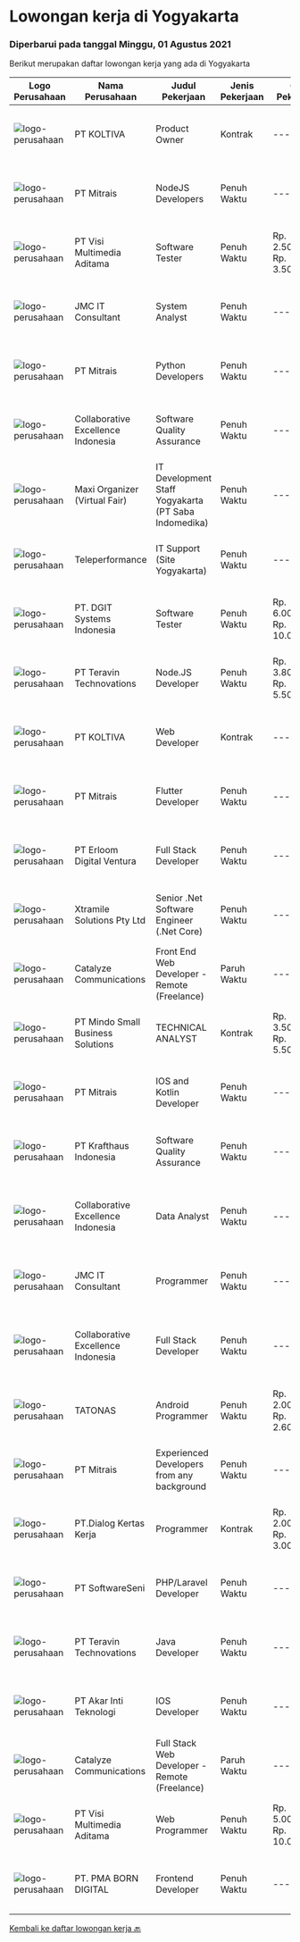 
  # Lowongan kerja di Yogyakarta

  ### Diperbarui pada tanggal Minggu, 01 Agustus 2021

  Berikut merupakan daftar lowongan kerja yang ada di Yogyakarta

  |Logo Perusahaan | Nama Perusahaan | Judul Pekerjaan | Jenis Pekerjaan | Gaji Pekerjaan | Lokasi | Deskripsi | Tanggal diunggah | Pranala |
  | -------------- | --------------- | --------------- | --------- | --------- | -------------- | ------- | ----------- | ----------- |
  |![logo-perusahaan](https://image-service-cdn.seek.com.au/c722a803b1d921d6d97b57b4df8a14b7a3bb09c5/ee4dce1061f3f616224767ad58cb2fc751b8d2dc)|PT KOLTIVA|Product Owner|Kontrak|---|Yogyakarta|Responsibilities:Product Owner responsibility is to ensures their products offer optimal value to potential customers. Interface with customers,...|Sabtu, 31 Juli 2021|https://www.jobstreet.co.id/id/job/product-owner-3582719?token=0~26780f4d-a86c-49e8-b684-ace12ac94381&sectionRank=1&jobId=jobstreet-id-job-3582719|
|![logo-perusahaan](https://image-service-cdn.seek.com.au/969b0c47f133a1e0155056a5d964c63953dd6304/ee4dce1061f3f616224767ad58cb2fc751b8d2dc)|PT Mitrais|NodeJS Developers|Penuh Waktu|---|Bali|Build your Career with Mitrais! We're urgently looking for experienced NodeJS Developers to be part of our team for an immediate start.Our client is a...|Sabtu, 31 Juli 2021|https://www.jobstreet.co.id/id/job/nodejs-developers-3579307?token=0~26780f4d-a86c-49e8-b684-ace12ac94381&sectionRank=2&jobId=jobstreet-id-job-3579307|
|![logo-perusahaan](https://image-service-cdn.seek.com.au/b8528c389ba1b59ec14f571684d5a518b5b2a7b1/ee4dce1061f3f616224767ad58cb2fc751b8d2dc)|PT Visi Multimedia Aditama|Software Tester|Penuh Waktu|Rp. 2.500.000-Rp. 3.500.000|Jawa Tengah|Responsibilities : Use and test software to identify and eliminate bugs in applications. Performe specific tests, examines all aspects of a product...|Sabtu, 31 Juli 2021|https://www.jobstreet.co.id/id/job/software-tester-3582532?token=0~26780f4d-a86c-49e8-b684-ace12ac94381&sectionRank=3&jobId=jobstreet-id-job-3582532|
|![logo-perusahaan](https://image-service-cdn.seek.com.au/a2204a6f248fedfcfbb4d393e68e7d11a2931c9a/ee4dce1061f3f616224767ad58cb2fc751b8d2dc)|JMC IT Consultant|System Analyst|Penuh Waktu|---|Bantul|Greetings!We are growing IT Consultant that focused on E-Gov industry. Within 12 years, we are already helping more than 300 IT development in...|Jumat, 30 Juli 2021|https://www.jobstreet.co.id/id/job/system-analyst-3581615?token=0~26780f4d-a86c-49e8-b684-ace12ac94381&sectionRank=4&jobId=jobstreet-id-job-3581615|
|![logo-perusahaan](https://image-service-cdn.seek.com.au/969b0c47f133a1e0155056a5d964c63953dd6304/ee4dce1061f3f616224767ad58cb2fc751b8d2dc)|PT Mitrais|Python Developers|Penuh Waktu|---|Jakarta Raya|Build your Career with Mitrais !  We're looking for experienced Python Developers to be part of our team. What will you be doing?  Liasing with...|Sabtu, 31 Juli 2021|https://www.jobstreet.co.id/id/job/python-developers-3582489?token=0~26780f4d-a86c-49e8-b684-ace12ac94381&sectionRank=5&jobId=jobstreet-id-job-3582489|
|![logo-perusahaan](https://image-service-cdn.seek.com.au/7145b1ba6bc0dbd678e2bf86d776dd2b1b9b81f6/ee4dce1061f3f616224767ad58cb2fc751b8d2dc)|Collaborative Excellence Indonesia|Software Quality Assurance|Penuh Waktu|---|Bali|Responsibilities: Develops and maintains test scenarios and end user test scripts to verify new functionality performs as designed and meets customer...|Kamis, 29 Juli 2021|https://www.jobstreet.co.id/id/job/software-quality-assurance-3588903?token=0~26780f4d-a86c-49e8-b684-ace12ac94381&sectionRank=6&jobId=jobstreet-id-job-3588903|
|![logo-perusahaan](https://image-service-cdn.seek.com.au/b067e031fef8f19e5974349db7a066918b8286f3/ee4dce1061f3f616224767ad58cb2fc751b8d2dc)|Maxi Organizer (Virtual Fair)|IT Development Staff Yogyakarta (PT Saba Indomedika)|Penuh Waktu|---|Yogyakarta|Deskripsi Pekerjaan : Membuat program untuk kebutuhan perusahaan khususnya aplikasi Finance Memformulasikan spesifikasi program dan basic prototypes...|Kamis, 29 Juli 2021|https://www.jobstreet.co.id/id/job/it-development-staff-yogyakarta-pt-saba-indomedika-3588629?token=0~26780f4d-a86c-49e8-b684-ace12ac94381&sectionRank=7&jobId=jobstreet-id-job-3588629|
|![logo-perusahaan](https://image-service-cdn.seek.com.au/d99766a649e00531b08c4eb8bc4dc379f3e74942/ee4dce1061f3f616224767ad58cb2fc751b8d2dc)|Teleperformance|IT Support (Site Yogyakarta)|Penuh Waktu|---|Yogyakarta|Requirement: Bachelor's degree in Computer Science, Engineering or related discipline Fluently in English (Oral &amp; Written) Minimum 1 year...|Jumat, 30 Juli 2021|https://www.jobstreet.co.id/id/job/it-support-site-yogyakarta-3589681?token=0~26780f4d-a86c-49e8-b684-ace12ac94381&sectionRank=8&jobId=jobstreet-id-job-3589681|
|![logo-perusahaan](https://image-service-cdn.seek.com.au/e93bc75036be941b9c3ff3a55670cb236457b0c4/ee4dce1061f3f616224767ad58cb2fc751b8d2dc)|PT. DGIT Systems Indonesia|Software Tester|Penuh Waktu|Rp. 6.000.000-Rp. 10.000.000|Bali|We believe work should be a fun development journey but the challenging one! Our great teams will support you to achieve that and delivering great...|Kamis, 29 Juli 2021|https://www.jobstreet.co.id/id/job/software-tester-3588508?token=0~26780f4d-a86c-49e8-b684-ace12ac94381&sectionRank=9&jobId=jobstreet-id-job-3588508|
|![logo-perusahaan](https://image-service-cdn.seek.com.au/00c5fccd7e7da99c6c551506f244b709f37b24cb/ee4dce1061f3f616224767ad58cb2fc751b8d2dc)|PT Teravin Technovations|Node.JS Developer|Penuh Waktu|Rp. 3.800.000-Rp. 5.500.000|Jakarta Pusat|Requirements: Minimum 1 year experience in using Node.Js Good in English Creative Person, problem solving, good attitude, eager to learn Able to...|Sabtu, 31 Juli 2021|https://www.jobstreet.co.id/id/job/node-js-developer-3582794?token=0~26780f4d-a86c-49e8-b684-ace12ac94381&sectionRank=10&jobId=jobstreet-id-job-3582794|
|![logo-perusahaan](https://image-service-cdn.seek.com.au/c722a803b1d921d6d97b57b4df8a14b7a3bb09c5/ee4dce1061f3f616224767ad58cb2fc751b8d2dc)|PT KOLTIVA|Web Developer|Kontrak|---|Yogyakarta|RESPONSIBILITIES : Analyze user requirements to determine technical requirements. Write, design, or edit web page content, or produce other direct...|Sabtu, 31 Juli 2021|https://www.jobstreet.co.id/id/job/web-developer-3579316?token=0~26780f4d-a86c-49e8-b684-ace12ac94381&sectionRank=11&jobId=jobstreet-id-job-3579316|
|![logo-perusahaan](https://image-service-cdn.seek.com.au/969b0c47f133a1e0155056a5d964c63953dd6304/ee4dce1061f3f616224767ad58cb2fc751b8d2dc)|PT Mitrais|Flutter Developer|Penuh Waktu|---|Bali|Build your Career with Mitrais !  We're looking for experienced Flutter Developer to be part of our team. What will you be doing?  Liase with...|Sabtu, 31 Juli 2021|https://www.jobstreet.co.id/id/job/flutter-developer-3579312?token=0~26780f4d-a86c-49e8-b684-ace12ac94381&sectionRank=12&jobId=jobstreet-id-job-3579312|
|![logo-perusahaan](https://image-service-cdn.seek.com.au/7b0850d0262c85ca3c0fa4d6a9c005f1450e6d9f/ee4dce1061f3f616224767ad58cb2fc751b8d2dc)|PT Erloom Digital Ventura|Full Stack Developer|Penuh Waktu|---|Jakarta Raya|We are currently looking for a Yogyakarta/Jakarta-based candidate to fill in as a Full Stack Developer in our company, with these following...|Jumat, 30 Juli 2021|https://www.jobstreet.co.id/id/job/full-stack-developer-3579100?token=0~26780f4d-a86c-49e8-b684-ace12ac94381&sectionRank=13&jobId=jobstreet-id-job-3579100|
|![logo-perusahaan](https://image-service-cdn.seek.com.au/886dbb766c5bd832cea6f1bb5b5374b094ca8917/ee4dce1061f3f616224767ad58cb2fc751b8d2dc)|Xtramile Solutions Pty Ltd|Senior .Net Software Engineer (.Net Core)|Penuh Waktu|---|Bali|Innovative job opportunity offering a high salary package, attractive bonus remuneration and full remote working arrangement.This role will help...|Sabtu, 31 Juli 2021|https://www.jobstreet.co.id/id/job/senior-net-software-engineer-net-core-3582548?token=0~26780f4d-a86c-49e8-b684-ace12ac94381&sectionRank=14&jobId=jobstreet-id-job-3582548|
|![logo-perusahaan](https://image-service-cdn.seek.com.au/7b0e442165d5a37f3d08361a23aff8a29b66fd62/ee4dce1061f3f616224767ad58cb2fc751b8d2dc)|Catalyze Communications|Front End Web Developer - Remote (Freelance)|Paruh Waktu|---|Bali|As part of our ongoing expansion, we seek a reliable, detailed, and experienced freelance Front End Web Developer to develop website projects using...|Jumat, 30 Juli 2021|https://www.jobstreet.co.id/id/job/front-end-web-developer-remote-freelance-3582184?token=0~26780f4d-a86c-49e8-b684-ace12ac94381&sectionRank=15&jobId=jobstreet-id-job-3582184|
|![logo-perusahaan](https://image-service-cdn.seek.com.au/bd9c5207a79d42ed096a1b2bad14bef66654f2f2/ee4dce1061f3f616224767ad58cb2fc751b8d2dc)|PT Mindo Small Business Solutions|TECHNICAL ANALYST|Kontrak|Rp. 3.500.000-Rp. 5.500.000|Yogyakarta|Job Description : Provide incoming help requests from end-users and prioritize/escalate the issues appropriately. Investigating technical/data issues...|Kamis, 29 Juli 2021|https://www.jobstreet.co.id/id/job/technical-analyst-3577921?token=0~26780f4d-a86c-49e8-b684-ace12ac94381&sectionRank=16&jobId=jobstreet-id-job-3577921|
|![logo-perusahaan](https://image-service-cdn.seek.com.au/969b0c47f133a1e0155056a5d964c63953dd6304/ee4dce1061f3f616224767ad58cb2fc751b8d2dc)|PT Mitrais|IOS and Kotlin Developer|Penuh Waktu|---|Bali|Build your Career with Mitrais !  We're looking for experienced iOS and Kotlin Developer to be part of our team. What will you be doing?  Liase with...|Sabtu, 31 Juli 2021|https://www.jobstreet.co.id/id/job/ios-and-kotlin-developer-3579308?token=0~26780f4d-a86c-49e8-b684-ace12ac94381&sectionRank=17&jobId=jobstreet-id-job-3579308|
|![logo-perusahaan](https://image-service-cdn.seek.com.au/bef45686e3919076089a028d297160d83ed7cc14/ee4dce1061f3f616224767ad58cb2fc751b8d2dc)|PT Krafthaus Indonesia|Software Quality Assurance|Penuh Waktu|---|Yogyakarta|Job Description Identify, record, document thoroughly, and track bugs. Create and follow well-structured test plans and test cases. Have clear and...|Rabu, 28 Juli 2021|https://www.jobstreet.co.id/id/job/software-quality-assurance-3587655?token=0~26780f4d-a86c-49e8-b684-ace12ac94381&sectionRank=18&jobId=jobstreet-id-job-3587655|
|![logo-perusahaan](https://image-service-cdn.seek.com.au/7145b1ba6bc0dbd678e2bf86d776dd2b1b9b81f6/ee4dce1061f3f616224767ad58cb2fc751b8d2dc)|Collaborative Excellence Indonesia|Data Analyst|Penuh Waktu|---|Bali|Job Description Develops or modifies data models, ETL processes, and BI tool solutions Ensures appropriate documentation for all development and...|Rabu, 28 Juli 2021|https://www.jobstreet.co.id/id/job/data-analyst-3587388?token=0~26780f4d-a86c-49e8-b684-ace12ac94381&sectionRank=19&jobId=jobstreet-id-job-3587388|
|![logo-perusahaan](https://image-service-cdn.seek.com.au/a2204a6f248fedfcfbb4d393e68e7d11a2931c9a/ee4dce1061f3f616224767ad58cb2fc751b8d2dc)|JMC IT Consultant|Programmer|Penuh Waktu|---|Bantul|Greetings! We are growing IT Consultant that focused on E-Gov industry. Within 12 years, we are already helping more than 300 IT development in...|Rabu, 28 Juli 2021|https://www.jobstreet.co.id/id/job/programmer-3581284?token=0~26780f4d-a86c-49e8-b684-ace12ac94381&sectionRank=20&jobId=jobstreet-id-job-3581284|
|![logo-perusahaan](https://image-service-cdn.seek.com.au/7145b1ba6bc0dbd678e2bf86d776dd2b1b9b81f6/ee4dce1061f3f616224767ad58cb2fc751b8d2dc)|Collaborative Excellence Indonesia|Full Stack Developer|Penuh Waktu|---|Jakarta Raya|Responsibilities: Work with Business/Product Owners/product development team/Project Manager to design, develop, maintain and enhance web-based &amp;...|Jumat, 30 Juli 2021|https://www.jobstreet.co.id/id/job/full-stack-developer-3582381?token=0~26780f4d-a86c-49e8-b684-ace12ac94381&sectionRank=21&jobId=jobstreet-id-job-3582381|
|![logo-perusahaan](https://image-service-cdn.seek.com.au/c11a880d3f602bfdd1266c82a04713974d447cb3/ee4dce1061f3f616224767ad58cb2fc751b8d2dc)|TATONAS|Android Programmer|Penuh Waktu|Rp. 2.000.000-Rp. 2.600.000|Sleman|Kualifikasi: Pendidikan D3 atau S1 Ilmu Komputer, Teknik Komputer, Teknologi Informasi atau yang setara Menguasai MySQL Server Pengalaman minimal 2...|Kamis, 29 Juli 2021|https://www.jobstreet.co.id/id/job/android-programmer-3577768?token=0~26780f4d-a86c-49e8-b684-ace12ac94381&sectionRank=22&jobId=jobstreet-id-job-3577768|
|![logo-perusahaan](https://image-service-cdn.seek.com.au/969b0c47f133a1e0155056a5d964c63953dd6304/ee4dce1061f3f616224767ad58cb2fc751b8d2dc)|PT Mitrais|Experienced Developers from any background|Penuh Waktu|---|Bali|Build your Career with Mitrais !  We're looking for experienced Software Engineers from any background to be part of our team.  What will you...|Sabtu, 31 Juli 2021|https://www.jobstreet.co.id/id/job/experienced-developers-from-any-background-3579313?token=0~26780f4d-a86c-49e8-b684-ace12ac94381&sectionRank=23&jobId=jobstreet-id-job-3579313|
|![logo-perusahaan](https://image-service-cdn.seek.com.au/ff483d2b6f19b91184401d751dabe60fa1c98adb/ee4dce1061f3f616224767ad58cb2fc751b8d2dc)|PT.Dialog Kertas Kerja|Programmer|Kontrak|Rp. 2.000.000-Rp. 3.000.000|Yogyakarta|Back End Programmer :Deskripsi Pekerjaan : Membuat spesifikasi teknis dari suatu program (software), aplikasi atau sistem; Melakukan perancangan dan...|Rabu, 28 Juli 2021|https://www.jobstreet.co.id/id/job/programmer-3587369?token=0~26780f4d-a86c-49e8-b684-ace12ac94381&sectionRank=24&jobId=jobstreet-id-job-3587369|
|![logo-perusahaan](https://image-service-cdn.seek.com.au/c05a3e3e627c08dd9cbb310c1a48f4a5a42787b6/ee4dce1061f3f616224767ad58cb2fc751b8d2dc)|PT SoftwareSeni|PHP/Laravel Developer|Penuh Waktu|---|Yogyakarta|SoftwareSeni is a Software Development Company based in Yogyakarta &amp; Sydney, Australia. We have been designing and developing phone apps,...|Sabtu, 31 Juli 2021|https://www.jobstreet.co.id/id/job/php-laravel-developer-3582650?token=0~26780f4d-a86c-49e8-b684-ace12ac94381&sectionRank=25&jobId=jobstreet-id-job-3582650|
|![logo-perusahaan](https://image-service-cdn.seek.com.au/00c5fccd7e7da99c6c551506f244b709f37b24cb/ee4dce1061f3f616224767ad58cb2fc751b8d2dc)|PT Teravin Technovations|Java Developer|Penuh Waktu|---|Jakarta Raya|We are looking for a Java Developer with experience in building high-performing, scalable, enterprise-grade applications. You will be part of a...|Sabtu, 31 Juli 2021|https://www.jobstreet.co.id/id/job/java-developer-3582797?token=0~26780f4d-a86c-49e8-b684-ace12ac94381&sectionRank=26&jobId=jobstreet-id-job-3582797|
|![logo-perusahaan](https://image-service-cdn.seek.com.au/33de8f3e8f0dc8825b565cbee00caa3bc0f82969/ee4dce1061f3f616224767ad58cb2fc751b8d2dc)|PT Akar Inti Teknologi|IOS Developer|Penuh Waktu|---|Jakarta Raya|Job BriefWe are looking to hire a talented iOS Developer to design, build, and maintain the next generation of iOS applications. Your primary focus...|Jumat, 30 Juli 2021|https://www.jobstreet.co.id/id/job/ios-developer-3579172?token=0~26780f4d-a86c-49e8-b684-ace12ac94381&sectionRank=27&jobId=jobstreet-id-job-3579172|
|![logo-perusahaan](https://image-service-cdn.seek.com.au/7b0e442165d5a37f3d08361a23aff8a29b66fd62/ee4dce1061f3f616224767ad58cb2fc751b8d2dc)|Catalyze Communications|Full Stack Web Developer - Remote (Freelance)|Paruh Waktu|---|Bali|As part of our ongoing expansion, we seek a reliable, detailed, and experienced freelance Fullstack Web Developer to develop website projects using...|Jumat, 30 Juli 2021|https://www.jobstreet.co.id/id/job/full-stack-web-developer-remote-freelance-3581570?token=0~26780f4d-a86c-49e8-b684-ace12ac94381&sectionRank=28&jobId=jobstreet-id-job-3581570|
|![logo-perusahaan](https://image-service-cdn.seek.com.au/b8528c389ba1b59ec14f571684d5a518b5b2a7b1/ee4dce1061f3f616224767ad58cb2fc751b8d2dc)|PT Visi Multimedia Aditama|Web Programmer|Penuh Waktu|Rp. 5.000.000-Rp. 10.000.000|Bali|Requirements: Candidate must possess at least a Diploma, Bachelor's Degree, Art/ Design/ Creative Multimedia, Computer Science/Information Technology,...|Jumat, 30 Juli 2021|https://www.jobstreet.co.id/id/job/web-programmer-3589307?token=0~26780f4d-a86c-49e8-b684-ace12ac94381&sectionRank=29&jobId=jobstreet-id-job-3589307|
|![logo-perusahaan](https://image-service-cdn.seek.com.au/b06d4c41949c7f6fab191a47bd15ecde816cdbde/ee4dce1061f3f616224767ad58cb2fc751b8d2dc)|PT. PMA BORN DIGITAL|Frontend Developer|Penuh Waktu|---|Yogyakarta|We are looking for a frontend developer: You have expert knowledge of JavaScript, HTML/CSS and CSS preprocessors (SASS) You have experience with...|Jumat, 30 Juli 2021|https://www.jobstreet.co.id/id/job/frontend-developer-3589759?token=0~26780f4d-a86c-49e8-b684-ace12ac94381&sectionRank=30&jobId=jobstreet-id-job-3589759|


  [Kembali ke daftar lowongan kerja 🔙](../README.md#daftar-lowongan-kerja)
  
